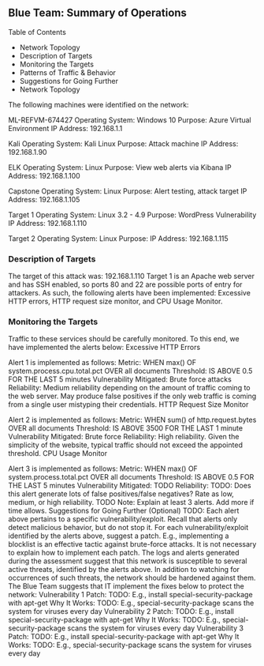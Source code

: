 ## Blue Team: Summary of Operations
Table of Contents
- Network Topology
- Description of Targets
- Monitoring the Targets
- Patterns of Traffic & Behavior
- Suggestions for Going Further
- Network Topology

The following machines were identified on the network:

ML-REFVM-674427
Operating System: Windows 10
Purpose: Azure Virtual Environment
IP Address: 192.168.1.1
  
Kali
Operating System: Kali Linux
Purpose: Attack machine
IP Address: 192.168.1.90
  
ELK
  Operating System: Linux
  Purpose: View web alerts via Kibana
  IP Address: 192.168.1.100
  
Capstone
  Operating System: Linux
  Purpose: Alert testing, attack target
  IP Address: 192.168.1.105

Target 1
  Operating System: Linux 3.2 - 4.9
  Purpose: WordPress Vulnerability
  IP Address: 192.168.1.110

Target 2
  Operating System: Linux
  Purpose: 
  IP Address: 192.168.1.115

### Description of Targets
  The target of this attack was: 192.168.1.110
  Target 1 is an Apache web server and has SSH enabled, so ports 80 and 22 are possible ports of entry for attackers. As such, the following alerts have been implemented: Excessive HTTP errors, HTTP request size monitor, and CPU Usage Monitor.


### Monitoring the Targets
  Traffic to these services should be carefully monitored. To this end, we have implemented the alerts below:
Excessive HTTP Errors

Alert 1 is implemented as follows:
Metric: WHEN max() OF system.process.cpu.total.pct OVER all documents
Threshold: IS ABOVE 0.5 FOR THE LAST 5 minutes
Vulnerability Mitigated: Brute force attacks
Reliability: Medium reliability depending on the amount of traffic coming to the web server. May produce false positives if the only web traffic is coming from a single user mistyping their credentials. 
HTTP Request Size Monitor

Alert 2 is implemented as follows:
Metric: WHEN sum() of http.request.bytes OVER all documents
Threshold: IS ABOVE 3500 FOR THE LAST 1 minute
Vulnerability Mitigated: Brute force
Reliability: High reliability. Given the simplicity of the website, typical traffic should not exceed the appointed threshold.
CPU Usage Monitor

Alert 3 is implemented as follows:
Metric: WHEN max() OF system.process.total.pct OVER all documents
Threshold: IS ABOVE 0.5 FOR THE LAST 5 minutes
Vulnerability Mitigated: TODO
Reliability: TODO: Does this alert generate lots of false positives/false negatives? Rate as low, medium, or high reliability.
TODO Note: Explain at least 3 alerts. Add more if time allows.
Suggestions for Going Further (Optional)
TODO:
Each alert above pertains to a specific vulnerability/exploit. Recall that alerts only detect malicious behavior, but do not stop it. For each vulnerability/exploit identified by the alerts above, suggest a patch. E.g., implementing a blocklist is an effective tactic against brute-force attacks. It is not necessary to explain how to implement each patch.
The logs and alerts generated during the assessment suggest that this network is susceptible to several active threats, identified by the alerts above. In addition to watching for occurrences of such threats, the network should be hardened against them. The Blue Team suggests that IT implement the fixes below to protect the network:
Vulnerability 1
Patch: TODO: E.g., install special-security-package with apt-get
Why It Works: TODO: E.g., special-security-package scans the system for viruses every day
Vulnerability 2
Patch: TODO: E.g., install special-security-package with apt-get
Why It Works: TODO: E.g., special-security-package scans the system for viruses every day
Vulnerability 3
Patch: TODO: E.g., install special-security-package with apt-get
Why It Works: TODO: E.g., special-security-package scans the system for viruses every day

